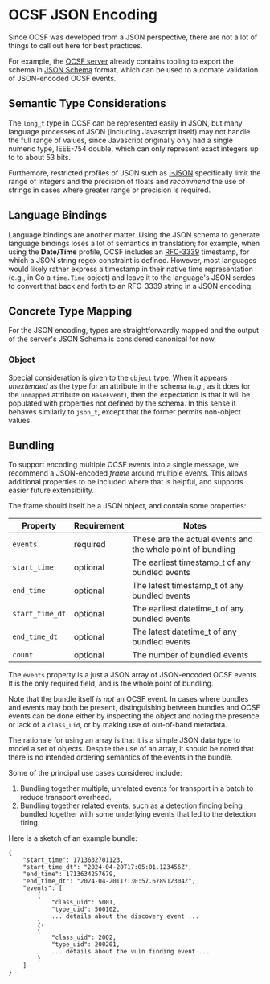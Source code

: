 # OCSF JSON Encoding

Since OCSF was developed from a JSON perspective, there are not
a lot of things to call out here for best practices.

For example, the [OCSF server](https://github.com/ocsf/ocsf-server)
already contains tooling to export the schema in [JSON
Schema](https://json-schema.org/) format, which can be used
to automate validation of JSON-encoded OCSF events.

## Semantic Type Considerations

The `long_t` type in OCSF can be represented easily in JSON, but many
language processes of JSON (including Javascript itself) may not
handle the full range of values, since Javascript originally only had
a single numeric type, IEEE-754 double, which can only represent exact
integers up to to about 53 bits.

Furthemore, restricted profiles of JSON such as
[I-JSON](https://www.rfc-editor.org/rfc/rfc7493) specifically limit
the range of integers and the precision of floats and _recommend_ the
use of strings in cases where greater range or precision is required.

## Language Bindings

Language bindings are another matter.  Using the JSON schema to
generate language bindings loses a lot of semantics in translation;
for example, when using the **Date/Time** profile, OCSF includes an
[RFC-3339](https://www.rfc-editor.org/rfc/rfc3339.html) timestamp, for
which a JSON string regex constraint is defined.  However, most
languages would likely rather express a timestamp in their native time
representation (e.g., in Go a `time.Time` object) and leave it to the
language's JSON serdes to convert that back and forth to an RFC-3339
string in a JSON encoding.

## Concrete Type Mapping

For the JSON encoding, types are straightforwardly mapped and the
output of the server's JSON Schema is considered canonical for now.

### Object

Special consideration is given to the `object` type.  When it appears
_unextended_ as the type for an attribute in the schema (_e.g._, as it
does for the `unmapped` attribute on `BaseEvent`), then the
expectation is that it will be populated with properties not defined
by the schema.  In this sense it behaves similarly to `json_t`, except
that the former permits non-object values.

## Bundling

To support encoding multiple OCSF events into a single message, we
recommend a JSON-encoded _frame_ around multiple events.  This allows
additional properties to be included where that is helpful, and
supports easier future extensibility.

The frame should itself be a JSON object, and contain some properties:

| Property        | Requirement | Notes                                                       |
| --------------- | ----------- | ----------------------------------------------------------- |
| `events`        | required    | These are the actual events and the whole point of bundling |
| `start_time`    | optional    | The earliest timestamp_t of any bundled events              |
| `end_time`      | optional    | The latest timestamp_t of any bundled events                |
| `start_time_dt` | optional    | The earliest datetime_t of any bundled events               |
| `end_time_dt`   | optional    | The latest datetime_t of any bundled events                 |
| `count`         | optional    | The number of bundled events                                |

The `events` property is a just a JSON array of JSON-encoded OCSF
events.  It is the only required field, and is the whole point of
bundling.

Note that the bundle itself _is not_ an OCSF event.  In cases where
bundles and events may both be present, distinguishing between bundles
and OCSF events can be done either by inspecting the object and noting
the presence or lack of a `class_uid`, or by making use of out-of-band
metadata.

The rationale for using an array is that it is a simple JSON data type
to model a set of objects.  Despite the use of an array, it should be
noted that there is no intended ordering semantics of the events in
the bundle.

Some of the principal use cases considered include:

1. Bundling together multiple, unrelated events for transport in a
   batch to reduce transport overhead.
2. Bundling together related events, such as a detection finding
   being bundled together with some underlying events that led
   to the detection firing.

Here is a sketch of an example bundle:

```
{
    "start_time": 1713632701123,
    "start_time_dt": "2024-04-20T17:05:01.123456Z",
    "end_time": 1713634257679,
    "end_time_dt": "2024-04-20T17:30:57.678912304Z",
    "events": [
        {
            "class_uid": 5001,
            "type_uid": 500102,
            ... details about the discovery event ...
        },
        {
            "class_uid": 2002,
            "type_uid": 200201,
            ... details about the vuln finding event ...
        }
    ]
}
```
